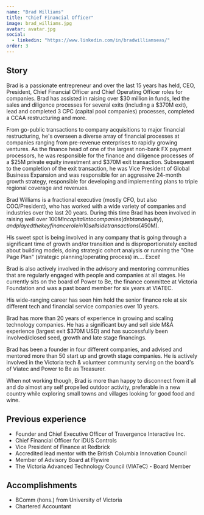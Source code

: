 ```yaml
---
name: "Brad Williams"
title: "Chief Financial Officer"
image: brad_williams.jpg
avatar: avatar.jpg
social:
  - linkedin: "https://www.linkedin.com/in/bradwilliamseas/"
order: 3
---
```


## Story

Brad is a passionate entrepreneur and over the last 15 years has held, CEO, President, Chief Financial Officer and Chief Operating Officer roles for companies. Brad has assisted in raising over $30 million in funds, led the sales and diligence processes for several exits (including a $370M exit), lead and completed 3 CPC (capital pool companies) processes, completed a CCAA restructuring and more.

From go-public transactions to company acquisitions to major financial restructuring, he's overseen a diverse array of financial processes at companies ranging from pre-revenue enterprises to rapidly growing ventures. As the finance head of one of the largest non-bank FX payment processors, he was responsible for the finance and diligence processes of a $25M private equity investment and $370M exit transaction. Subsequent to the completion of the exit transaction, he was Vice President of Global Business Expansion and was responsible for an aggressive 24-month growth strategy, responsible for developing and implementing plans to triple regional coverage and revenues.

Brad Williams is a fractional executive (mostly CFO, but also COO/President), who has worked with a wide variety of companies and industries over the last 20 years. During this time Brad has been involved in raising well over $100M in capital into companies (debt and equity), and played the key finance role in 10 sell side transactions ($450M).

His sweet spot is being involved in any company that is going through a significant time of growth and/or transition and is disproportionately excited about building models, doing strategic cohort analysis or running the "One Page Plan" (strategic planning/operating process) in…. Excel!

Brad is also actively involved in the advisory and mentoring communities that are regularly engaged with people and companies at all stages. He currently sits on the board of Power to Be, the finance committee at Victoria Foundation and was a past board member for six years at VIATEC.

His wide-ranging career has seen him hold the senior finance role at six different tech and financial service companies over 10 years.

Brad has more than 20 years of experience in growing and scaling technology companies. He has a significant buy and sell side M&A experience (largest exit \$370M USD) and has successfully been involved/closed seed, growth and late stage financings.

Brad has been a founder in four different companies, and advised and mentored more than 50 start up and growth stage companies. He is actively involved in the Victoria tech & volunteer community serving on the board's of Viatec and Power to Be as Treasurer.

When not working though, Brad is more than happy to disconnect from it all and do almost any self propelled outdoor activity, preferable in a new country while exploring small towns and villages looking for good food and wine.

## Previous experience

- Founder and Chief Executive Officer of Travergence Interactive Inc.
- Chief Financial Officer for iDUS Controls
- Vice President of Finance at Redbrick
- Accredited lead mentor with the British Columbia Innovation Council
- Member of Advisory Board at Flywire
- The Victoria Advanced Technology Council (VIATeC) - Board Member

## Accomplishments

- BComm (hons.) from University of Victoria
- Chartered Accountant
